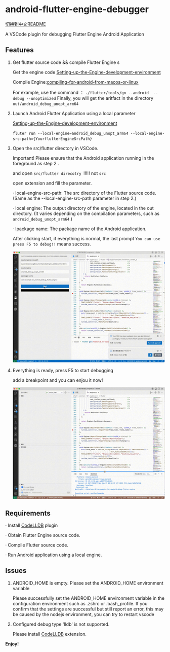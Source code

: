 # android-flutter-engine-debugger  

[切换到中文README](README_CN.md)

 
A VSCode plugin for debugging Flutter Engine Android Application


## Features

1. Get flutter source code && compile Flutter Engine s

    Get the engine code 
    [Setting-up-the-Engine-development-environment](https://github.com/flutter/flutter/wiki/Setting-up-the-Engine-development-environment)

    Compile Engine:[compiling-for-android-from-macos-or-linux](https://github.com/flutter/flutter/wiki/Compiling-the-engine#compiling-for-android-from-macos-or-linux)


    For example, use the command ： `./flutter/tools/gn --android  --debug --unoptimized` 
    Finally, you will get the aritfact in the directory `out/android_debug_unopt_arm64 `


2. Launch Android Flutter Application using a local parameter

    [Setting-up-the-Engine-development-environment](https://github.com/flutter/flutter/wiki/Debugging-the-engine)

    ```fluter run --local-engine=android_debug_unopt_arm64 --local-engine-src-path={YourflutterEngineSrcPath}```

3. Open the src/flutter directory in VSCode.

    Important! Please ensure that the Android application running in the foreground as step 2 .

    and open `src/flutter direcotry `!!!!! not `src`

    open extension and fill the parameter.

    · local-engine-src-path: The src directory of the Flutter source code.(Same as the --local-engine-src-path parameter in step 2.)

    · local engine: The output directory of the engine, located in the out directory. (It varies depending on the compilation parameters, such as `android_debug_unopt_arm64`.)

    · lpackage name: The package name of the Android application.

    After clicking start, if everything is normal, the last prompt `You can use press F5 to debug!!` means success.

    ![Alt Text](./start.gif)


3. Everything is ready, press F5 to start debugging

    add a breakpoint and you can enjou it now!

    ![Alt Text](./debug.gif)


## Requirements


· Install [CodeLLDB](https://marketplace.visualstudio.com/items?itemName=vadimcn.vscode-lldb) plugin 

· Obtain Flutter Engine source code.

· Compile Flutter source code.

· Run Android application using a local engine.


## Issues

1. ANDROID_HOME is empty. Please set the ANDROID_HOME environment variable
    
   Please successfully set the ANDROID_HOME environment variable in the configuration environment such as .zshrc or .bash_profile. If you confirm that the settings are successful but still report an error, this may be caused by the nodejs environment, you can try to restart vscode


2. Configured debug type 'lldb' is not supported.

    Please install [CodeLLDB](https://marketplace.visualstudio.com/items?itemName=vadimcn.vscode-lldb) extension. 


**Enjoy!**
